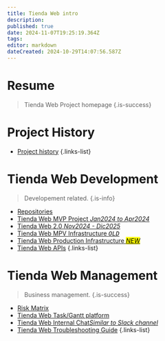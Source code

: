 ```yaml
---
title: Tienda Web intro
description: 
published: true
date: 2024-11-07T19:25:19.364Z
tags: 
editor: markdown
dateCreated: 2024-10-29T14:07:56.587Z
---
```


# Resume
> Tienda Web Project homepage
{.is-success}


# Project History

- [Project history](history)
{.links-list}

# Tienda Web Development

> Developement related.
{.is-info}


- [Repositories](repositories)
- [Tienda Web MVP Project *Jan2024 to Apr2024*](tienda-web-mvp-project)
- [Tienda Web 2.0 *Nov2024 - Dic2025*](tienda-web-20)
- [Tienda Web MPV Infrastructure *<kbd>OLD</kbd>*](/infrastructure/Tienda-Web) 
- [Tienda Web Production Infrastructure *<mark>NEW</mark>*](/infrastructure/Tienda-Web-production)
- [Tienda Web APIs](/apis/home/tienda-web)
 {.links-list}

# Tienda Web Management

> Business management.
{.is-success}


- [Risk Matrix](risk-matrix)
- [Tienda Web Task/Gantt platform](https://proyectos.cenabast.cl/projects/1/easy_gantt)
- [Tienda Web Internal Chat*Similar to Slack channel*](https://chat-proyecto.cenabast.cl/)
- [Tienda Web Troubleshooting Guide](troubleshooting)
{.links-list}

